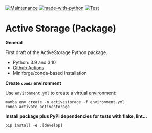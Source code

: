 [![Maintenance](https://img.shields.io/badge/Maintained%3F-yes-green.svg)](https://GitHub.com/Naereen/StrapDown.js/graphs/commit-activity)
[![made-with-python](https://img.shields.io/badge/Made%20with-Python-1f425f.svg)](https://www.python.org/)
[![Test](https://github.com/NCAS-CMS/ActiveStorage/actions/workflows/run-tests.yml/badge.svg)](https://github.com/NCAS-CMS/ActiveStorage/actions/workflows/run-tests.yml)

Active Storage (Package)
========================

**General**

First draft of the ActiveStorage Python package.

- Python: 3.9 and 3.10
- [Github Actions](https://github.com/NCAS-CMS/ActiveStorage/actions)
- Miniforge/conda-based installation

**Create `conda` environment**

Use `environment.yml` to create a virtual environment:
```
mamba env create -n activestorage -f environment.yml
conda activate activestorage
```

**Install package plus PyPi dependencies for tests with flake, lint...**

```
pip install -e .[develop]
```
